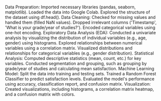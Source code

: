 Data Preparation:
Imported necessary libraries (pandas, seaborn, matplotlib).
Loaded the data into Google Colab.
Explored the structure of the dataset using df.head().
Data Cleaning:
Checked for missing values and handled them (filled NaN values).
Dropped irrelevant columns ('Timestamp', 'What is your grade/year of studies?').
Encoded categorical variables using one-hot encoding.
Exploratory Data Analysis (EDA):
Conducted a univariate analysis by visualizing the distribution of individual variables (e.g., age, gender) using histograms.
Explored relationships between numerical variables using a correlation matrix.
Visualized distributions and relationships for categorical variables (e.g., gender distribution).
Statistical Analysis:
Computed descriptive statistics (mean, count, etc.) for key variables.
Conducted segmentation and grouping, such as grouping by grade/year of studies and calculating mean satisfaction.
Machine Learning Model:
Split the data into training and testing sets.
Trained a Random Forest Classifier to predict satisfaction levels.
Evaluated the model's performance using accuracy, classification report, and confusion matrix.
Visualization:
Created visualizations, including histograms, a correlation matrix heatmap, and a confusion matrix with colors.
